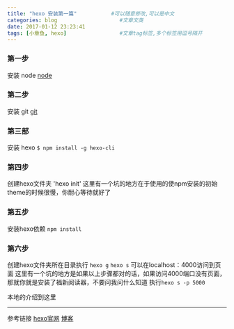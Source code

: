 ```yaml
---
title: "hexo 安装第一篇"           #可以随意修改,可以是中文
categories: blog                    #文章文类
date: 2017-01-12 23:23:41
tags: [小章鱼, hexo]                 #文章tag标签,多个标签用逗号隔开
---
```


### 第一步
安装 node
[node](https://nodejs.org/en/)

### 第二步
安装 git
[git](https://git-scm.com/)

### 第三部
安装  hexo 
`$ npm install -g hexo-cli`

<!-- more -->

### 第四步
创建hexo文件夹
'hexo init'
这里有一个坑的地方在于使用的使npm安装的初始theme的时候很慢，你耐心等待就好了

### 第五步
安装hexo依赖
`npm install`

### 第六步
创建hexo文件夹所在目录执行
`hexo g`
`hexo s`
可以在localhost：4000访问到页面
这里有一个坑的地方是如果以上步骤都对的话，如果访问4000端口没有页面，那就你就是安装了福新阅读器，不要问我问什么知道
执行`hexo s -p 5000`

本地的介绍到这里

---
参考链接
[hexo官网](https://hexo.io/zh-cn/docs/setup.html)
[博客](http://blog.csdn.net/u012246342/article/details/51543370)